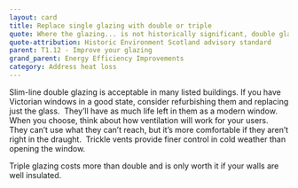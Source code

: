 ```yaml
---
layout: card
title: Replace single glazing with double or triple
quote: Where the glazing... is not historically significant, double glazing units such as slimline can often be fitted into the existing window frames.
quote-attribution: Historic Environment Scotland advisory standard
parent: T1.12 - Improve your glazing
grand_parent: Energy Efficiency Improvements 
category: Address heat loss
---
```


<p>Slim-line double glazing is acceptable in many listed buildings. If you have Victorian windows in a good state, consider refurbishing them and replacing just the glass.  They’ll have as much life left in them as a modern window.  When you choose, think about how ventilation will work for your users.  They can’t use what they can’t reach, but it’s more comfortable if they aren’t right in the draught.  Trickle vents provide finer control in cold weather than opening the window.   </p><p>Triple glazing costs more than double and is only worth it if your walls are well insulated. </p> 

